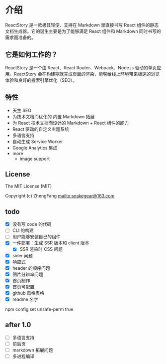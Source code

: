 # 介绍

ReactStory 是一款极其轻便、支持在 Markdown 里直接书写 React 组件的静态文档生成器。它的诞生主要是为了能够满足 React 组件和 Markdown 同时书写的需求而准备的。

## 它是如何工作的？

ReactStory 是一个由 React、React Router、Webpack、Node.js 驱动的单页应用。ReactStory 会在构建期就完成页面的渲染，能够给线上环境带来极速的浏览体验和良好的搜索引擎优化（SEO）。

## 特性

* 天生 SEO
* 为技术文档而优化的 内置 Markdown 拓展
* 为 React 技术文档而设计的 Markdown + React 组件的能力
* React 驱动的自定义主题系统
* 多语言支持
* 自动生成 Service Worker
* Google Analytics 集成
* more
  * image support

## License

The MIT License (MIT)

Copyright (c) ZhengFang <mailto:snakegear@163.com>

## todo

* [x] 没有写 code 的代码
* [ ] CLI 的构建
* [ ] 用户能够安装自己的组件
* [x] 一件部署：生成 SSR 版本和 client 版本
  * [x] SSR 渲染时 CSS 问题
* [x] sider 问题
* [x] 响应式
* [x] header 的顺序问题
* [x] 图片分辨率问题
* [x] 首页制作
* [x] 首页可配置
* [x] github 风格表格
* [x] readme 名字

npm config set unsafe-perm true


## after 1.0

* [ ] 多语言支持
* [ ] 前后页
* [ ] markdown 拓展问题
* [ ] 多进程编译

